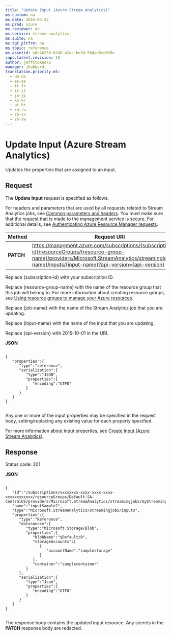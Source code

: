 ```yaml
---
title: "Update Input (Azure Stream Analytics)"
ms.custom: na
ms.date: 2016-04-22
ms.prod: azure
ms.reviewer: na
ms.service: stream-analytics
ms.suite: na
ms.tgt_pltfrm: na
ms.topic: reference
ms.assetid: edc46259-6240-42ac-be34-584ee5ce0f8e
caps.latest.revision: 18
author: jeffstokes72
manager: jhubbard
translation.priority.mt: 
  - de-de
  - es-es
  - fr-fr
  - it-it
  - ja-jp
  - ko-kr
  - pt-br
  - ru-ru
  - zh-cn
  - zh-tw
---
```

# Update Input (Azure Stream Analytics)
  Updates the properties that are assigned to an input.  
  
## Request  
 The **Update Input** request is specified as follows.  
  
 For headers and parameters that are used by all requests related to Stream Analytics jobs, see [Common parameters and headers](http://msdn.microsoft.com/library/azure/8d088ecc-26eb-42e9-8acc-fe929ed33563). You must make sure that the request that is made to the management service is secure. For additional details, see [Authenticating Azure Resource Manager requests](http://msdn.microsoft.com/library/azure/dn790557.aspx).  
  
|Method|Request URI|  
|------------|-----------------|  
|**PATCH**|https://managment.azure.com/subscriptions/{subscription-id}/resourceGroups/{resource-group-name}/providers/Microsoft.StreamAnalytics/streamingjobs/{job-name}/inputs/{input-name}?api-version={api-version}|  
  
 Replace {subscription-id} with your subscription ID.  
  
 Replace {resource-group-name} with the name of the resource group that this job will belong to. For more information about creating resource groups, see [Using resource groups to manage your Azure resources](http://azure.microsoft.com/documentation/articles/azure-preview-portal-using-resource-groups/).  
  
 Replace {job-name} with the name of the Stream Analytics job that you are updating.  
  
 Replace {input-name} with the name of the input that you are updating.  
  
 Replace {api-version} with 2015-10-01 in the URI.  
  
 **JSON**  
  
```  
  
{    
   "properties":{    
      "type":"reference",  
      "serialization":{    
         "type":"JSON",  
         "properties":{    
            "encoding":"UTF8"  
         }  
      }  
   }  
}  
  
```  
  
 Any one or more of the input properties may be specified in the request body, setting/replacing any existing value for each property specified.  
  
 For more information about input properties, see [Create Input &#40;Azure Stream Analytics&#41;](../StreamAnalyticsREST/Create-Input--Azure-Stream-Analytics-.md).  
  
## Response  
 Status code: 201  
  
 **JSON**  
  
```  
  
{    
   "id":"/subscriptions/xxxxxxxx-xxxx-xxxx-xxxx-xxxxxxxxxxxx/resourceGroups/Default-SA-CentralUS/providers/Microsoft.StreamAnalytics/streamingjobs/myStreamingSample/inputs/inputSample2",  
   "name":"inputSample2",  
   "type":"Microsoft.StreamAnalytics/streamingjobs/inputs",  
   "properties":{    
      "type":"Reference",  
      "datasource":{    
         "type":"Microsoft.Storage/Blob",  
         "properties":{    
            "blobName":"$Default/0",  
            "storageAccounts":[    
               {    
                  "accountName":"samplestorage"  
               }  
            ],  
            "container":"samplecontainer"  
         }  
      },  
      "serialization":{    
         "type":"Json",  
         "properties":{    
            "encoding":"UTF8"  
         }  
      }  
   }  
}  
  
```  
  
 The response body contains the updated input resource. Any secrets in the **PATCH** response body are redacted.  
  
  